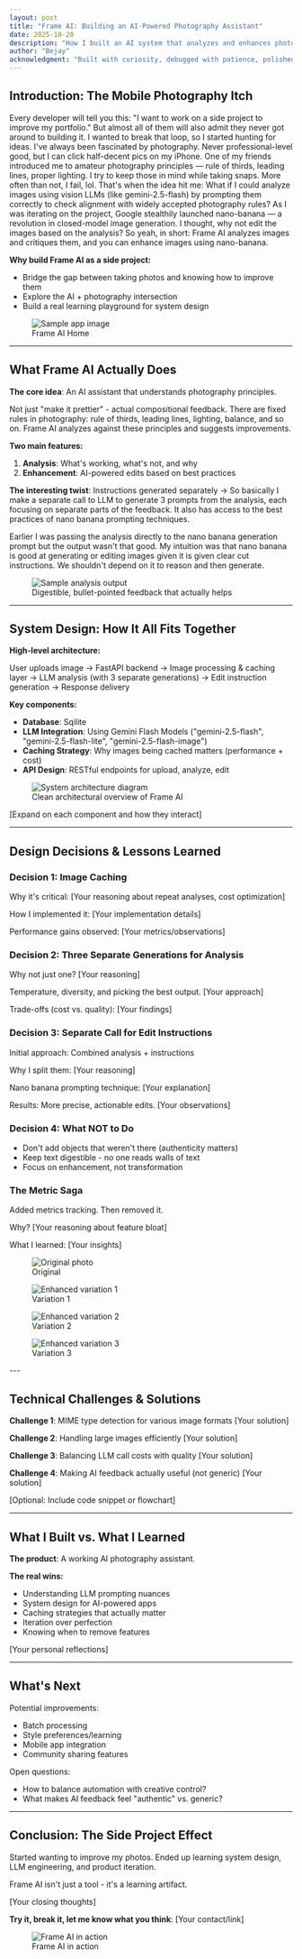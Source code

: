 ```yaml
---
layout: post
title: "Frame AI: Building an AI-Powered Photography Assistant"
date: 2025-10-20
description: "How I built an AI system that analyzes and enhances photos while teaching me."
author: "Bejay"
acknowledgment: "Built with curiosity, debugged with patience, polished with <span style='color: #3182ce; font-weight: 500;'>Claude</span>."
---
```


## Introduction: The Mobile Photography Itch

Every developer will tell you this: "I want to work on a side project to improve my portfolio." But almost all of them will also admit they never got around to building it. I wanted to break that loop, so I started hunting for ideas. I've always been fascinated by photography. Never professional-level good, but I can click half-decent pics on my iPhone. One of my friends introduced me to amateur photography principles — rule of thirds, leading lines, proper lighting. I try to keep those in mind while taking snaps. More often than not, I fail, lol. That's when the idea hit me: What if I could analyze images using vision LLMs (like gemini-2.5-flash) by prompting them correctly to check alignment with widely accepted photography rules? As I was iterating on the project, Google stealthily launched nano-banana — a revolution in closed-model image generation. I thought, why not edit the images based on the analysis? So yeah, in short: Frame AI analyzes images and critiques them, and you can enhance images using nano-banana. 

**Why build Frame AI as a side project:**
- Bridge the gap between taking photos and knowing how to improve them
- Explore the AI + photography intersection
- Build a real learning playground for system design

<figure>
  <img src="/assets/images/2025-10-20-frame-ai/app-1.png" alt="Sample app image">
  <figcaption>Frame AI Home</figcaption>
</figure>

---

## What Frame AI Actually Does

**The core idea**: An AI assistant that understands photography principles.

Not just "make it prettier" - actual compositional feedback. There are fixed rules in photography: rule of thirds, leading lines, lighting, balance, and so on. Frame AI analyzes against these principles and suggests improvements.

**Two main features:**

1. **Analysis**: What's working, what's not, and why
2. **Enhancement**: AI-powered edits based on best practices

**The interesting twist**: Instructions generated separately -> So basically I make a separate call to LLM to generate 3 prompts from the analysis, each focusing on separate parts of the feedback. It also has access to the best practices of nano banana prompting techniques.

Earlier I was passing the analysis directly to the nano banana generation prompt but the output wasn't that good. My intuition was that nano banana is good at generating or editing images given it is given clear cut instructions. We shouldn't depend on it to reason and then generate. 

<figure>
  <img src="/assets/images/2025-10-20-frame-ai/quick-analysis.png" alt="Sample analysis output">
  <figcaption>Digestible, bullet-pointed feedback that actually helps</figcaption>
</figure>

---

## System Design: How It All Fits Together

**High-level architecture:**

User uploads image → FastAPI backend → Image processing & caching layer → LLM analysis (with 3 separate generations) → Edit instruction generation → Response delivery

**Key components:**

- **Database**: Sqilite
- **LLM Integration**: Using Gemini Flash Models ("gemini-2.5-flash", "gemini-2.5-flash-lite", "gemini-2.5-flash-image")
- **Caching Strategy**: Why images being cached matters (performance + cost)
- **API Design**: RESTful endpoints for upload, analyze, edit

<figure>
  <img src="/assets/images/2025-10-20-frame-ai/system-design.png" alt="System architecture diagram" data-lightbox="image">
  <figcaption>Clean architectural overview of Frame AI</figcaption>
</figure>

[Expand on each component and how they interact]

---

## Design Decisions & Lessons Learned

### Decision 1: Image Caching

Why it's critical: [Your reasoning about repeat analyses, cost optimization]

How I implemented it: [Your implementation details]

Performance gains observed: [Your metrics/observations]

### Decision 2: Three Separate Generations for Analysis

Why not just one? [Your reasoning]

Temperature, diversity, and picking the best output. [Your approach]

Trade-offs (cost vs. quality): [Your findings]

### Decision 3: Separate Call for Edit Instructions

Initial approach: Combined analysis + instructions

Why I split them: [Your reasoning]

Nano banana prompting technique: [Your explanation]

Results: More precise, actionable edits. [Your observations]

### Decision 4: What NOT to Do

- Don't add objects that weren't there (authenticity matters)
- Keep text digestible - no one reads walls of text
- Focus on enhancement, not transformation

### The Metric Saga

Added metrics tracking. Then removed it.

Why? [Your reasoning about feature bloat]

What I learned: [Your insights]

<div class="image-grid">
  <figure>
    <img src="/assets/images/2025-10-20-frame-ai/og_image.png" alt="Original photo">
    <figcaption>Original</figcaption>
  </figure>

  <figure>
    <img src="/assets/images/2025-10-20-frame-ai/var1.png" alt="Enhanced variation 1">
    <figcaption>Variation 1</figcaption>
  </figure>

  <figure>
    <img src="/assets/images/2025-10-20-frame-ai/var2.png" alt="Enhanced variation 2">
    <figcaption>Variation 2</figcaption>
  </figure>

  <figure>
    <img src="/assets/images/2025-10-20-frame-ai/var3.png" alt="Enhanced variation 3">
    <figcaption>Variation 3</figcaption>
  </figure>
</div>
---

## Technical Challenges & Solutions

**Challenge 1**: MIME type detection for various image formats
[Your solution]

**Challenge 2**: Handling large images efficiently
[Your solution]

**Challenge 3**: Balancing LLM call costs with quality
[Your solution]

**Challenge 4**: Making AI feedback actually useful (not generic)
[Your solution]

[Optional: Include code snippet or flowchart]

---

## What I Built vs. What I Learned

**The product**: A working AI photography assistant.

**The real wins:**
- Understanding LLM prompting nuances
- System design for AI-powered apps
- Caching strategies that actually matter
- Iteration over perfection
- Knowing when to remove features

[Your personal reflections]

---

## What's Next

Potential improvements:
- Batch processing
- Style preferences/learning
- Mobile app integration
- Community sharing features

Open questions:
- How to balance automation with creative control?
- What makes AI feedback feel "authentic" vs. generic?

---

## Conclusion: The Side Project Effect

Started wanting to improve my photos. Ended up learning system design, LLM engineering, and product iteration.

Frame AI isn't just a tool - it's a learning artifact.

[Your closing thoughts]

**Try it, break it, let me know what you think**: [Your contact/link]

<figure>
  <img src="/assets/images/2025-10-20-frame-ai/hero-app.png" alt="Frame AI in action">
  <figcaption>Frame AI in action</figcaption>
</figure>
